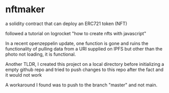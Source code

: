 # nftmaker
a solidity contract that can deploy an ERC721 token (NFT)

followed a tutorial on logrocket "how to create nfts with javascript"

In a recent openzeppelin update, one function is gone and ruins the functionality of pulling data from a URI supplied on IPFS
but other than the photo not loading, it is functional.

Another TLDR, I created this project on a local directory before initializing a empty github repo and tried to push changes to this repo after
the fact and it would not work

A workaround I found was to push to the branch "master" and not main. 
